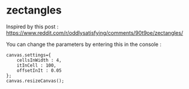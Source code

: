 # zectangles

Inspired by this post : https://www.reddit.com/r/oddlysatisfying/comments/90t9oe/zectangles/

You can change the parameters by entering this in the console :

```
canvas.settings={
    cellsInWidth : 4,
    itInCell : 100,
    offsetInIt : 0.05
};
canvas.resizeCanvas();
```
